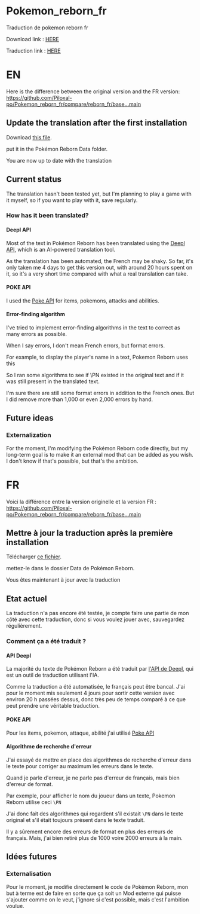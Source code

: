 # Pokemon_reborn_fr
Traduction de pokemon reborn fr

Download link : [HERE](https://codeload.github.com/Piloxal-po/Pokemon_reborn_fr/zip/refs/heads/main)

Traduction link : [HERE](https://raw.githubusercontent.com/Piloxal-po/Pokemon_reborn_fr/main/Data/fr.dat)

# EN

Here is the difference between the original version and the FR version: https://github.com/Piloxal-po/Pokemon_reborn_fr/compare/reborn_fr/base...main

## Update the translation after the first installation

Download [this file](https://raw.githubusercontent.com/Piloxal-po/Pokemon_reborn_fr/main/Data/fr.dat).

put it in the Pokémon Reborn Data folder.

You are now up to date with the translation

## Current status

The translation hasn't been tested yet, but I'm planning to play a game with it myself, so if you want to play with it, save regularly.

### How has it been translated?

#### Deepl API

Most of the text in Pokémon Reborn has been translated using the [Deepl API](https://github.com/DeepLcom/deepl-python), which is an AI-powered translation tool.

As the translation has been automated, the French may be shaky. So far, it's only taken me 4 days to get this version out, with around 20 hours spent on it, so it's a very short time compared with what a real translation can take.

#### POKE API

I used the [Poke API](https://pokeapi.co/docs/v2) for items, pokemons, attacks and abilities.

#### Error-finding algorithm

I've tried to implement error-finding algorithms in the text to correct as many errors as possible.

When I say errors, I don't mean French errors, but format errors.

For example, to display the player's name in a text, Pokemon Reborn uses this

So I ran some algorithms to see if \PN existed in the original text and if it was still present in the translated text.

I'm sure there are still some format errors in addition to the French ones. But I did remove more than 1,000 or even 2,000 errors by hand.

## Future ideas

### Externalization
For the moment, I'm modifying the Pokémon Reborn code directly, but my long-term goal is to make it an external mod that can be added as you wish. I don't know if that's possible, but that's the ambition.

# FR

Voici la différence entre la version originelle et la version FR : https://github.com/Piloxal-po/Pokemon_reborn_fr/compare/reborn_fr/base...main

## Mettre à jour la traduction après la première installation

Télécharger [ce fichier](https://raw.githubusercontent.com/Piloxal-po/Pokemon_reborn_fr/main/Data/fr.dat).

mettez-le dans le dossier Data de Pokémon Reborn.

Vous êtes maintenant à jour avec la traduction

## Etat actuel

La traduction n'a pas encore été testée, je compte faire une partie de mon côté avec cette traduction, donc si vous voulez jouer avec, sauvegardez régulièrement.

### Comment ça a été traduit ? 

#### API Deepl

La majorité du texte de Pokémon Reborn a été traduit par [l'API de Deepl](https://github.com/DeepLcom/deepl-python), qui est un outil de traduction utilisant l'IA.

Comme la traduction a été automatisée, le français peut être bancal. J'ai pour le moment mis seulement 4 jours pour sortir cette version avec environ 20 h passées dessus, donc très peu de temps comparé à ce que peut prendre une véritable traduction.

#### POKE API

Pour les items, pokemon, attaque, abilité j'ai utilisé [Poke API](https://pokeapi.co/docs/v2)

#### Algorithme de recherche d'erreur

J'ai essayé de mettre en place des algorithmes de recherche d'erreur dans le texte pour corriger au maximum les erreurs dans le texte.

Quand je parle d'erreur, je ne parle pas d'erreur de français, mais bien d'erreur de format.

Par exemple, pour afficher le nom du joueur dans un texte, Pokemon Reborn utilise ceci `\PN`

J'ai donc fait des algorithmes qui regardent s'il existait `\PN` dans le texte original et s'il était toujours présent dans le texte traduit.

Il y a sûrement encore des erreurs de format en plus des erreurs de français. Mais, j'ai bien retiré plus de 1000 voire 2000 erreurs à la main.

## Idées futures

### Externalisation

Pour le moment, je modifie directement le code de Pokémon Reborn, mon but à terme est de faire en sorte que ça soit un Mod externe qui puisse s'ajouter comme on le veut, j'ignore si c'est possible, mais c'est l'ambition voulue.